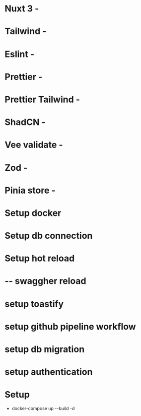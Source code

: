 # Nuxt 3 - 
# Tailwind - 
# Eslint - 
# Prettier - 
# Prettier Tailwind - 
# ShadCN - 
# Vee validate - 
# Zod - 
# Pinia store - 

# Setup docker
# Setup db connection
# Setup hot reload
# -- swaggher reload
# setup toastify
# setup github pipeline workflow
# setup db migration
# setup authentication


# Setup
- docker-compose up --build -d